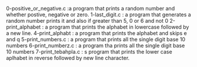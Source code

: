 0-positive_or_negative.c :a program that prints a random number and whether postive, negative or zero.
1-last_digit.c : a program that generates a random number prints it and also if greater than 5, 0 or 6 and not 0
2-print_alphabet : a program that prints the alphabet in lowercase followed by a new line.
4-print_alphabt : a program that prints the alphabet and skips e and q
5-print_numbers.c : a program that prints all the single digit base 10 numbers
6-print_numberz.c : a program tha prints all the single digit base 10 numbers
7-print_tebahpla.c : s program that prints the lower case aplhabet in reverse followed by new line character.
